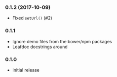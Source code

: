 
### 0.1.2 (2017-10-09)

* Fixed `setUrl()` (#2)

### 0.1.1

* Ignore demo files from the bower/npm packages
* Leafdoc docstrings around

### 0.1.0

* Initial release

